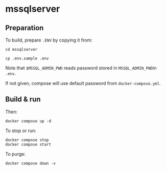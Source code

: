 # mssqlserver

## Preparation

To build, prepare `.ENV` by copying it from:

```shell
cd mssqlserver

cp .env.sample .env
```

Note that `$MSSQL_ADMIN_PWD` reads password stored in `MSSQL_ADMIN_PWD`in `.env`.

If not given, compose will use default password from `docker-compose.yml`.

## Build & run

Then:

```shell
docker compose up -d
```

To stop or run:

```shell
docker compose stop
docker compose start
```

To purge:

```shell
docker compose down -v
```

